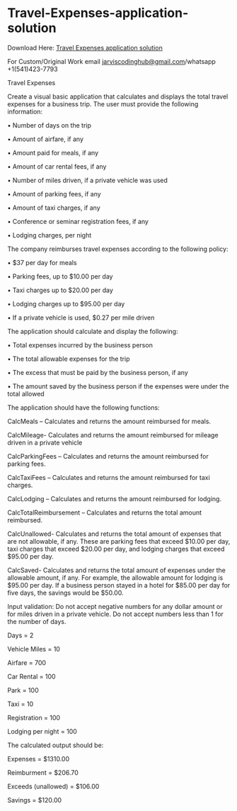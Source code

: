 # Travel-Expenses-application-solution

Download Here: [Travel Expenses application solution](https://jarviscodinghub.com/assignment/travel-expenses-application-solution/)

For Custom/Original Work email jarviscodinghub@gmail.com/whatsapp +1(541)423-7793

Travel Expenses

Create a visual basic application that calculates and displays the total travel expenses for a business trip. The user must provide the following information:

•             Number of days on the trip

•             Amount of airfare, if any

 •            Amount paid for meals, if any

•             Amount of car rental fees, if any

•             Number of miles driven, if a private vehicle was used

 •            Amount of parking fees, if any

•             Amount of taxi charges, if any

•             Conference or seminar registration fees, if any

•             Lodging charges, per night

The company reimburses travel expenses according to the following policy:

•             $37 per day for meals

•             Parking fees, up to $10.00 per day

•             Taxi charges up to $20.00 per day

•             Lodging charges up to $95.00 per day

•             If a private vehicle is used, $0.27 per mile driven

The application should calculate and display the following:

•             Total expenses incurred by the business person

•             The total allowable expenses for the trip

•             The excess that must be paid by the business person, if any

•             The amount saved by the business person if the expenses were under the total allowed

The application should have the following functions:

CalcMeals – Calculates and returns the amount reimbursed for meals.

CalcMileage- Calculates and returns the amount reimbursed for mileage driven in a private vehicle

CalcParkingFees – Calculates and returns the amount reimbursed for parking fees.

CalcTaxiFees – Calculates and returns the amount reimbursed for taxi charges.

CalcLodging – Calculates and returns the amount reimbursed for lodging.

CalcTotalReimbursement – Calculates and returns the total amount reimbursed.

CalcUnallowed- Calculates and returns the total amount of expenses that are not allowable, if any. These are parking fees that exceed $10.00 per day, taxi charges that exceed $20.00 per day, and lodging charges that exceed $95.00 per day.

CalcSaved- Calculates and returns the total amount of expenses under the allowable amount, if any. For example, the allowable amount for lodging is $95.00 per day. If a business person stayed in a hotel for $85.00 per day for five days, the savings would be $50.00.

Input validation: Do not accept negative numbers for any dollar amount or for miles driven in a private vehicle. Do not accept numbers less than 1 for the number of days.

Days = 2

Vehicle Miles = 10 

Airfare = 700

Car Rental = 100

Park = 100

Taxi = 10

Registration = 100

Lodging per night = 100

The calculated output should be:

Expenses = $1310.00

Reimburment = $206.70

Exceeds (unallowed) = $106.00

Savings = $120.00



